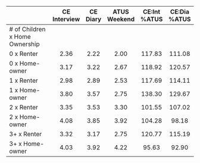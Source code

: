 
|                      | CE<br>Interview |  CE<br>Diary | ATUS<br>Weekend | CE:Int<br>%ATUS | CE:Dia<br>%ATUS |
| -------------------- | :----------: | :----------: | :----------: | :----------: | :----------: |
| # of Children x Home Ownership |              |              |              |              |              |
| 0 x Renter           |         2.36 |         2.22 |         2.00 |       117.83 |       111.08 |
| 0 x Home-owner       |         3.17 |         3.22 |         2.67 |       118.92 |       120.57 |
| 1 x Renter           |         2.98 |         2.89 |         2.53 |       117.69 |       114.11 |
| 1 x Home-owner       |         3.80 |         3.57 |         2.75 |       138.30 |       129.67 |
| 2 x Renter           |         3.35 |         3.53 |         3.30 |       101.55 |       107.02 |
| 2 x Home-owner       |         4.08 |         3.85 |         3.92 |       104.28 |        98.18 |
| 3+ x Renter          |         3.32 |         3.17 |         2.75 |       120.77 |       115.19 |
| 3+ x Home-owner      |         4.03 |         3.92 |         4.22 |        95.63 |        92.90 |

